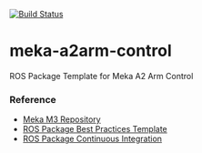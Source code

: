 [![Build Status](https://api.travis-ci.com/akafael/meka-arm-data.svg?branch=master&branch=master)](https://travis-ci.com/github/akafael/meka-arm-data)

# meka-a2arm-control

ROS Package Template for Meka A2 Arm Control

### Reference

 * [Meka M3 Repository](https://github.com/ahoarau/mekabot)
 * [ROS Package Best Practices Template](https://github.com/leggedrobotics/ros_best_practices)
 * [ROS Package Continuous Integration](https://github.com/felixduvallet/ros-travis-integration)



